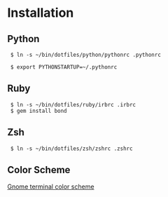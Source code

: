 # Installation

## Python

```
 $ ln -s ~/bin/dotfiles/python/pythonrc .pythonrc

 $ export PYTHONSTARTUP=~/.pythonrc
```
## Ruby 

```
 $ ln -s ~/bin/dotfiles/ruby/irbrc .irbrc
 $ gem install bond

```
## Zsh
```
 $ ln -s ~/bin/dotfiles/zsh/zshrc .zshrc
```
## Color Scheme
[Gnome terminal color scheme](http://mayccoll.github.io/Gogh/)


